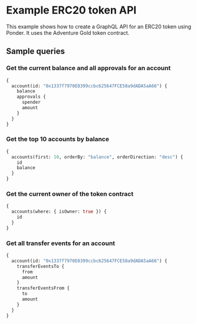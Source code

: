 # Example ERC20 token API

This example shows how to create a GraphQL API for an ERC20 token using Ponder. It uses the Adventure Gold token contract.

## Sample queries

### Get the current balance and all approvals for an account

```graphql
{
  account(id: "0x1337f7970E8399ccbc625647FCE58a9dADA5aA66") {
    balance
    approvals {
      spender
      amount
    }
  }
}
```

### Get the top 10 accounts by balance

```graphql
{
  accounts(first: 10, orderBy: "balance", orderDirection: "desc") {
    id
    balance
  }
}
```

### Get the current owner of the token contract

```graphql
{
  accounts(where: { isOwner: true }) {
    id
  }
}
```

### Get all transfer events for an account

```graphql
{
  account(id: "0x1337f7970E8399ccbc625647FCE58a9dADA5aA66") {
    transferEventsTo {
      from
      amount
    }
    transferEventsFrom {
      to
      amount
    }
  }
}
```
